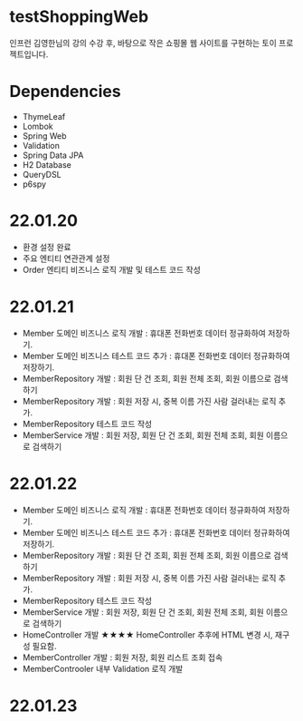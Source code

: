 # testShoppingWeb
인프런 김영한님의 강의 수강 후, 바탕으로 작은 쇼핑몰 웹 사이트를 구현하는 토이 프로젝트입니다.

# Dependencies
- ThymeLeaf
- Lombok
- Spring Web
- Validation
- Spring Data JPA
- H2 Database
- QueryDSL
- p6spy



# 22.01.20
- 환경 설정 완료
- 주요 엔티티 연관관계 설정
- Order 엔티티 비즈니스 로직 개발 및 테스트 코드 작성

# 22.01.21
- Member 도메인 비즈니스 로직 개발 : 휴대폰 전화번호 데이터 정규화하여 저장하기.
- Member 도메인 비즈니스 테스트 코드 추가 : 휴대폰 전화번호 데이터 정규화하여 저장하기.
- MemberRepository 개발 : 회원 단 건 조회, 회원 전체 조회, 회원 이름으로 검색하기
- MemberRepository 개발 : 회원 저장 시, 중복 이름 가진 사람 걸러내는 로직 추가.
- MemberRepository 테스트 코드 작성
- MemberService 개발 : 회원 저장, 회원 단 건 조회, 회원 전체 조회, 회원 이름으로 검색하기


# 22.01.22
- Member 도메인 비즈니스 로직 개발 : 휴대폰 전화번호 데이터 정규화하여 저장하기.
- Member 도메인 비즈니스 테스트 코드 추가 : 휴대폰 전화번호 데이터 정규화하여 저장하기.
- MemberRepository 개발 : 회원 단 건 조회, 회원 전체 조회, 회원 이름으로 검색하기
- MemberRepository 개발 : 회원 저장 시, 중복 이름 가진 사람 걸러내는 로직 추가.
- MemberRepository 테스트 코드 작성
- MemberService 개발 : 회원 저장, 회원 단 건 조회, 회원 전체 조회, 회원 이름으로 검색하기
- HomeController 개발 ★★★★ HomeController 추후에 HTML 변경 시, 재구성 필요함. 
- MemberController 개발 : 회원 저장, 회원 리스트 조회 접속
- MemberControoler 내부 Validation 로직 개발 

# 22.01.23

